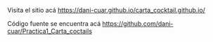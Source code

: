 Visita el sitio acá https://dani-cuar.github.io/carta_cocktail.github.io/

Código fuente se encuentra acá https://github.com/dani-cuar/Practica1_Carta_coctails
